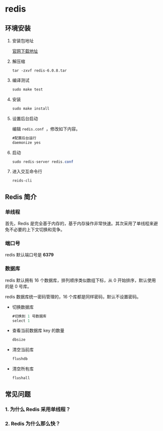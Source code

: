 # redis

## 环境安装

1. 安装包地址

   [官网下载地址](https://download.redis.io/releases/?_ga=2.74174546.195969673.1626310217-1876671789.1626310217)

2. 解压缩

   ```shell
   tar -zxvf redis-6.0.8.tar 
   ```

3. 编译测试

   ```java
   sudo make test
   ```

4. 安装

   ```java
   sudo make install
   ```

5. 设置后台启动

   编辑 `redis.conf `，修改如下内容。

   ```java
   #配置后台运行
   daemonize yes
   ```

6. 启动 

   ```java
   sudo redis-server redis.conf
   ```

7. 进入交互命令行

   ```
   reids-cli
   ```

## Redis 简介

### 单线程

首先，Redis 是完全基于内存的，基于内存操作非常快速。其次采用了单线程来避免不必要的上下文切换和竞争。

### 端口号

redis 默认端口号是 **6379**

### 数据库

redis 默认拥有 16 个数据库，排列顺序类似数组下标，从 0 开始排序，默认使用的是 0 号库。

redis 数据库统一密码管理的，16 个库都是同样密码，默认不设置密码。

- 切换数据库

  ```java
  #切换到 1 号数据库
  select 1
  ```

- 查看当前数据库 key 的数量

  ```java
  dbsize
  ```

- 清空当前库

  ```java
  flushdb
  ```

- 清空所有库

  ```java
  flushall
  ```

## 常见问题

### 1. 为什么 Redis 采用单线程？

### 2. Redis 为什么那么快？

